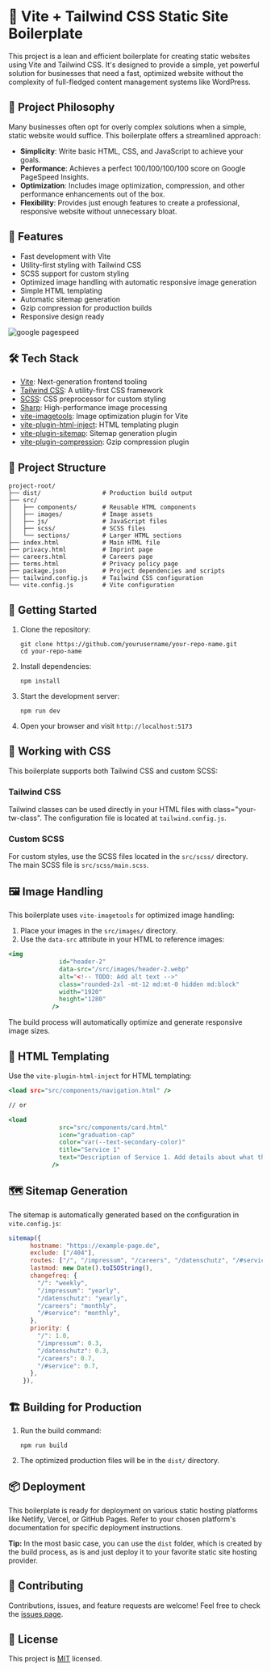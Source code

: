# 🌟 Vite + Tailwind CSS Static Site Boilerplate

This project is a lean and efficient boilerplate for creating static websites using Vite and Tailwind CSS. It's designed to provide a simple, yet powerful solution for businesses that need a fast, optimized website without the complexity of full-fledged content management systems like WordPress.

## 🎯 Project Philosophy

Many businesses often opt for overly complex solutions when a simple, static website would suffice. This boilerplate offers a streamlined approach:

- **Simplicity**: Write basic HTML, CSS, and JavaScript to achieve your goals.
- **Performance**: Achieves a perfect 100/100/100/100 score on Google PageSpeed Insights.
- **Optimization**: Includes image optimization, compression, and other performance enhancements out of the box.
- **Flexibility**: Provides just enough features to create a professional, responsive website without unnecessary bloat.


## 🚀 Features

- Fast development with Vite
- Utility-first styling with Tailwind CSS
- SCSS support for custom styling
- Optimized image handling with automatic responsive image generation
- Simple HTML templating
- Automatic sitemap generation
- Gzip compression for production builds
- Responsive design ready

![google pagespeed](pagespeed.png)

## 🛠️ Tech Stack

- [Vite](https://vitejs.dev/): Next-generation frontend tooling
- [Tailwind CSS](https://tailwindcss.com/): A utility-first CSS framework
- [SCSS](https://sass-lang.com/): CSS preprocessor for custom styling
- [Sharp](https://sharp.pixelplumbing.com/): High-performance image processing
- [vite-imagetools](https://github.com/JonasKruckenberg/imagetools): Image optimization plugin for Vite
- [vite-plugin-html-inject](https://github.com/donnikitos/vite-plugin-html-inject): HTML templating plugin
- [vite-plugin-sitemap](https://github.com/jbaubree/vite-plugin-sitemap): Sitemap generation plugin
- [vite-plugin-compression](https://github.com/vbenjs/vite-plugin-compression): Gzip compression plugin

## 📁 Project Structure

```
project-root/
├── dist/                 # Production build output
├── src/
│   ├── components/       # Reusable HTML components
│   ├── images/           # Image assets
│   ├── js/               # JavaScript files
│   ├── scss/             # SCSS files
│   └── sections/         # Larger HTML sections
├── index.html            # Main HTML file
├── privacy.html          # Imprint page
├── careers.html          # Careers page
├── terms.html            # Privacy policy page
├── package.json          # Project dependencies and scripts
├── tailwind.config.js    # Tailwind CSS configuration
└── vite.config.js        # Vite configuration
```

## 🚀 Getting Started

1. Clone the repository:

   ```
   git clone https://github.com/yourusername/your-repo-name.git
   cd your-repo-name
   ```

2. Install dependencies:

   ```
   npm install
   ```

3. Start the development server:

   ```
   npm run dev
   ```

4. Open your browser and visit `http://localhost:5173`

## 🎨 Working with CSS

This boilerplate supports both Tailwind CSS and custom SCSS:

### Tailwind CSS

Tailwind classes can be used directly in your HTML files with class="your-tw-class". The configuration file is located at `tailwind.config.js`.

### Custom SCSS

For custom styles, use the SCSS files located in the `src/scss/` directory. The main SCSS file is `src/scss/main.scss`.

## 🖼️ Image Handling

This boilerplate uses `vite-imagetools` for optimized image handling:

1. Place your images in the `src/images/` directory.
2. Use the `data-src` attribute in your HTML to reference images:

```html:index.html
<img
              id="header-2"
              data-src="/src/images/header-2.webp"
              alt="<!-- TODO: Add alt text -->"
              class="rounded-2xl -mt-12 md:mt-0 hidden md:block"
              width="1920"
              height="1280"
            />
```

The build process will automatically optimize and generate responsive image sizes.

## 📄 HTML Templating

Use the `vite-plugin-html-inject` for HTML templating:

```html:index.html
<load src="src/components/navigation.html" />

// or

<load
              src="src/components/card.html"
              icon="graduation-cap"
              color="var(--text-secondary-color)"
              title="Service 1"
              text="Description of Service 1. Add details about what this service offers and its benefits."
            />
```

## 🗺️ Sitemap Generation

The sitemap is automatically generated based on the configuration in `vite.config.js`:

```javascript:vite.config.js
sitemap({
      hostname: "https://example-page.de",
      exclude: ["/404"],
      routes: ["/", "/impressum", "/careers", "/datenschutz", "/#service"],
      lastmod: new Date().toISOString(),
      changefreq: {
        "/": "weekly",
        "/impressum": "yearly",
        "/datenschutz": "yearly",
        "/careers": "monthly",
        "/#service": "monthly",
      },
      priority: {
        "/": 1.0,
        "/impressum": 0.3,
        "/datenschutz": 0.3,
        "/careers": 0.7,
        "/#service": 0.7,
      },
    }),
```

## 🏗️ Building for Production

1. Run the build command:

   ```
   npm run build
   ```

2. The optimized production files will be in the `dist/` directory.

## 📦 Deployment

This boilerplate is ready for deployment on various static hosting platforms like Netlify, Vercel, or GitHub Pages. Refer to your chosen platform's documentation for specific deployment instructions.

**Tip:** In the most basic case, you can use the `dist` folder, which is created by the build process, as is and just deploy it to your favorite static site hosting provider.

## 🤝 Contributing

Contributions, issues, and feature requests are welcome! Feel free to check the [issues page](https://github.com/yourusername/your-repo-name/issues).

## 📝 License

This project is [MIT](https://choosealicense.com/licenses/mit/) licensed.
